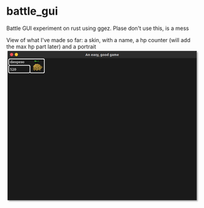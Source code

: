 # battle_gui
Battle GUI experiment on rust using ggez. Plase don't use this, is a mess


View of what I've made so far: a skin, with a name, a hp counter (will add the max hp part later) and a portrait
![](https://github.com/diespeso/battle_gui/blob/master/diespesoy.png)
